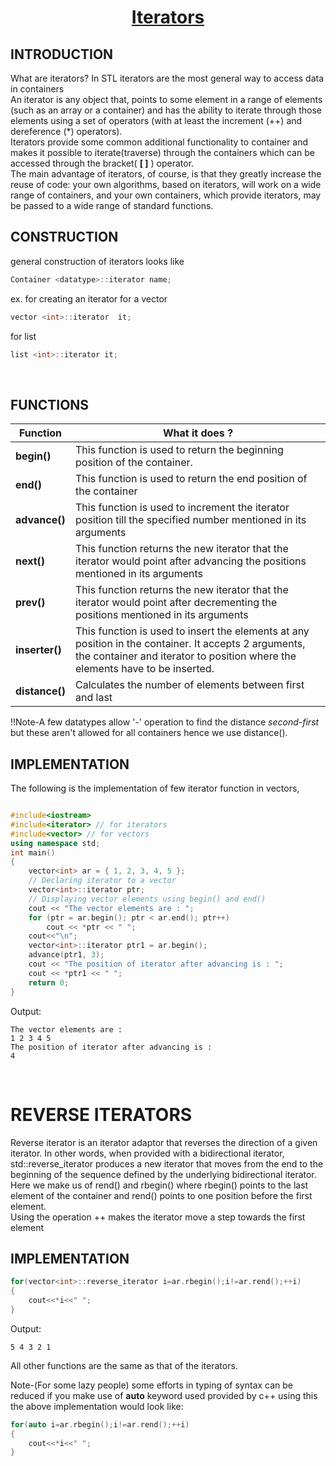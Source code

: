 <h1 align="center"><a href="#"> Iterators </a></h1>

<h2>INTRODUCTION</h2>

What are iterators? In STL iterators are the most general way to access data in containers<br>
An iterator is any object that, points to some element in a range of elements (such as an array or a container) and has the ability
to iterate through those elements using a set of operators (with at least the increment (++) and dereference (*) operators).<br>
Iterators provide some common additional functionality to container and makes it possible to iterate(traverse) through the containers which
can be accessed through the bracket( **[ ]** ) operator.<br>
The main advantage of iterators, of course, is that they greatly increase the reuse of code: your own algorithms, based on iterators, will work on a wide range of containers, and your own containers,
which provide iterators, may be passed to a wide range of standard functions.

<h2>CONSTRUCTION</h2>
general construction of iterators looks like

```cpp
Container <datatype>::iterator name;
```
ex. for creating an iterator for a vector

```cpp
vector <int>::iterator  it;
```

for list

```cpp
list <int>::iterator it;
```
<br>

<h2>FUNCTIONS</h2>

| <center>Function </center>    | <center>What it does ?</center>  |
| :------------- | :------------- |
| <a>**begin()**</a>        |This function is used to return the beginning position of the container.       |
| <a>**end()**</a>        |This function is used to return the end position of the container       |
| <a>**advance()**</a>        |This function is used to increment the iterator position till the specified number mentioned in its arguments       |
| <a>**next()**</a>        |This function returns the new iterator that the iterator would point after advancing the positions mentioned in its arguments     |
| <a>**prev()**</a>        |This function returns the new iterator that the iterator would point after decrementing the positions mentioned in its arguments       |
| <a>**inserter()**</a>        |    This function is used to insert the elements at any position in the container. It accepts 2 arguments, the container and iterator to position where the elements have to be inserted.   |
| <a>**distance()**</a>        |Calculates the number of elements between first and last|

!!Note-A few datatypes allow '-' operation to find the distance *second-first* but these aren't allowed for all containers hence we use distance().  

<h2> IMPLEMENTATION</h2>

The following is the implementation of few iterator function in vectors,
```cpp

#include<iostream>
#include<iterator> // for iterators
#include<vector> // for vectors
using namespace std;
int main()
{
    vector<int> ar = { 1, 2, 3, 4, 5 };
    // Declaring iterator to a vector
    vector<int>::iterator ptr;
    // Displaying vector elements using begin() and end()
    cout << "The vector elements are : ";
    for (ptr = ar.begin(); ptr < ar.end(); ptr++)
        cout << *ptr << " ";
    cout<<"\n";
    vector<int>::iterator ptr1 = ar.begin();
    advance(ptr1, 3);
    cout << "The position of iterator after advancing is : ";
    cout << *ptr1 << " ";
    return 0;    
}

```
Output:
```
The vector elements are :
1 2 3 4 5
The position of iterator after advancing is :
4

```
<br />

<h1>REVERSE ITERATORS</h1>
Reverse iterator is an iterator adaptor that reverses the direction of a given iterator.
In other words, when provided with a bidirectional iterator, std::reverse_iterator produces a new iterator that moves from the end to the beginning of the sequence defined by the underlying bidirectional iterator.<br>
Here we make us of rend() and rbegin() where rbegin() points to the last element of the container and rend() points to one position before the first element.<br>
Using the operation ++ makes the iterator move a step towards the first element  

<h2>IMPLEMENTATION </h2>

```cpp
for(vector<int>::reverse_iterator i=ar.rbegin();i!=ar.rend();++i)
{
	cout<<*i<<" ";
}
```
Output:

```
5 4 3 2 1
```
All other functions are the same as that of the iterators.

Note-(For some lazy people) some efforts in typing of syntax can be reduced if you make use of **auto** keyword used provided by c++
using this the above implementation would look like:

```cpp
for(auto i=ar.rbegin();i!=ar.rend();++i)
{
	cout<<*i<<" ";
}
```
